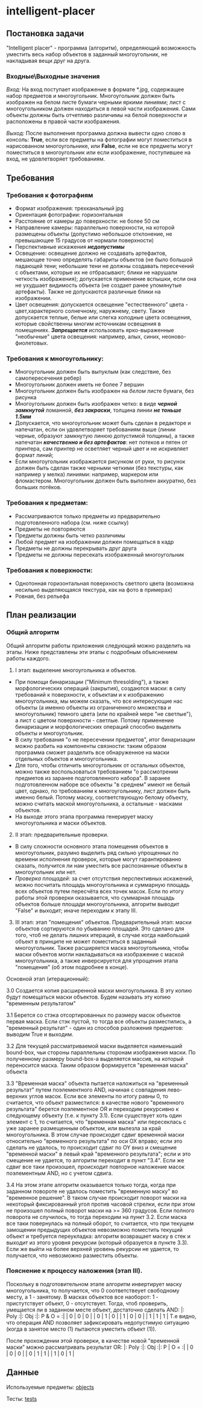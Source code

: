 # intelligent-placer
## Постановка задачи
"Intelligent placer" - программа (алгоритм), определяющий возможность уместить весь набор объектов в заданный многоугольник, не накладывая вещи друг на друга.

### Входные\Выходные значения
*Вход:* 
На вход поступает изображение в формате *.jpg, содержащее набор предметов и многоугольник. Многоугольник должен быть изображен на белом листе бумаги черными яркими линиями; лист с многоугольником должен находиться в левой части изображения. Сами объекты должны быть отчетливо различимы на белой поверхности и расположены в правой части изображения.

*Выход:* 
После выполнения программа должна вывести одно слово в консоль:  **True**, если все предметы на фотографии могут поместиться в нарисованном многоугольнике, или **False**, если не все предметы могут поместиться в многоугольник или если изображение, поступившее на вход, не удовлетворяет требованиям.


## Требования
### Требования к фотографиям
+ Формат изображения: трехканальный jpg
+ Ориентация фотографии: горизонтальная
+ Расстояние от камеры до поверхности: не более 50 см
+ Направление камеры: параллельно поверхности, на которой размещены объекты (допустимо небольшое отклонение, не превышающее 15 градусов от нормали поверхности)
+ Перспективные искажения ***недопустимы***
+ Освещение: освещение должно не создавать артефактов, мешающее точно определять габариты объектов (не было большой падающей тени; небольшие тени не должны создавать пересечений с объектами, которые их не отбрасывают; блики не нарушали четкость изображения); допускается применение вспышки, если она не ухудшает видимость объекта (не создает ранее упомянутые артефакты). Также не допускаются различные блики на изображении.
+ Цвет освещения: допускается освещение "естественного" цвета - цвет,характерного солнечному, наружнему, свету. Также допускается теплые, белые или слегка холодные цвета освещения, которые свойственны многим источникам освещения в помещениях. ***Запрещается*** использовать ярко-выраженные "необычные" цвета освещения: например, алых, синих, неоново-фиолетовых.


### Требования к многоугольнику:
+ Многоугольник должен быть выпуклым (как следствие, без самопересечения ребер)
+ Многоугольник должен иметь не более 7 вершин
+ Многоугольник должен быть изображен на *белом* листе бумаги, без рисунка
+ Многоугольник должен быть изображен четко: в виде ***черной замкнутой*** ломанной, ***без закраски***, толщина линии ***не тоньше 1.5мм***
+ Допускается, что многоугольник может быть сделан в редакторе и напечатан, если он удовлетворяет требованиям выше (линии черные, образуют замкнутую линюю допустимой толщины), а также напечатан ***качественно и без артефактов***: нет потеков и пятен от принтера, сам принтер не осветляет черный цвет и не искривляет формат линий;
+ Если многоугольник изображается рисунком от руки, то рисунок должен быть сделан также черными четкими (без текстуры, как например у мелка) линиями: например, маркером или фломастером. Многоугольник должен быть выполнен аккуратно, без больших потёков.


### Требования к предметам:
+ Рассматриваются только предметы из предварительно подготовленного набора (см. ниже ссылку)
+ Предметы не повторяются
+ Предметы должны быть четко различимы
+ Любой предмет на изображении должен помещаться в кадр
+ Предметы не должны перекрывать друг друга
+ Предметы не должны пересекать изображенный многоугольник


### Требования к поверхности:
+ Однотонная горизонтальная поверхность светлого цвета (возможна несильно выделяющаяся текстура, как на фото в примерах)
+ Ровная, без рельефа


## План реализации

### Общий алгоритм 

Общий алгоритм работы приложения следующий можно разделить на этапы. Ниже представлены эти этапы с подробным объяснением работы каждого.
1. I этап: выделение многоугольника и объектов.
+ При помощи бинаризации ("Minimum thresolding"), а также морфологических операций (закрытия), создаются маски: в силу требований к поверхности, к объектам и к изображению многоугольника, мы можем сказать, что все интересующие нас объекты (а именно объекты из ограниченного множества и многоугольник) темного цвета (или по крайней мере "не светлые"), а лист с цветом поверхности - светлые. Потому применение бинаризации и морфологических операций способно выделить объекты и многоугольник.
+ В силу требования "о не пересечении предметов", итог бинаризации можно разбить на компоненты связности: таким образом программа сможет разделить все обнаруженное на маски отдельных объектов и многоугольника.
+ Для того, чтобы отличить многоугольник от остальных объектов, можно также воспользоваться требованием "о рассмотрении предметов из заранее подготовленного набора". В заранее подготовленном наборе все объекты "в среднем" имеют не белый цвет, однако, по требованиям к многоугольнику, лист должен быть именно белый. Потому маску, соответствующую белому объекту, можно считать маской многоугольника, а остальные - масками объектов.
+ На выходе этого этапа программа генерирует маску многоугольника и маски объектов.

2. II этап: предварительные проверки.
+ В силу сложности основного этапа помещения объектов в многоугольник, разумно выделить ряд сильно упрощенных по времени исполнения проверок, которые могут гарантированно сказать, получится ли нам уместить все распознанные объекты в многоугольник или нет.
+ *Проверка площадей*: за счет отсутствия перспективных искажений, можно посчитать площадь многоугольника и суммарную площадь всех объектов путем пересчёта всех точек масок. Если по итогу работы этой проверки оказывается, что суммарная площадь объектов больше площади многоугольника, алгоритм выводит "False" и выходит; иначе переходим к этапу III.

3. III этап: этап "помещения" объектов.
Предварительный этап: маски объектов сортируются по убыванию площадей. Это сделано для того, чтоб не делать лишних итераций, в случае когда наибольший объект в принципе не может поместиться в заданный многоугольник. Также расширяется маска многоугольника, чтобы маски объектов могли накладываться на изображение с маской многоугольника, а также инверсируется для упрощения этапа "помещения" (об этом подробнее в конце).

Основной этап (итерационный): 

3.0 Создается копия расширенной маски многоугольника. В эту копию будут помещаться маски объектов. Будем называть эту копию "временным результатом"

3.1 Берется со стэка отсортированных по размеру масок объектов первая маска. Если стэк пустой, то тогда все объекты разместились, а "временный результат" - один из способов разложения предметов: выводим True и выходим.

3.2 Для текущей рассматриваемой маски выделяется наименьший bound-box, чьи стороны параллельны сторонам изображения маски. По полученному размеру bound-box-а выделяется массив, на который переносится маска. Таким образом формируется "временная маска" объекта

3.3 "Временная маска" объекта пытается наложиться на "временный результат" путем поэлементного AND, начиная с совпадения лево-верхних углов масок. 
Если все элементы по итогу равны 0, то считается, что объект разместился: в качестве нового "временного результата" берется поэлементное OR и переходим рекурсивно к следующему объекту (т.е. к пункту 3.1). Если существует хоть один элемент с 1, то считается, что "временная маска" или пересеклась с уже заранее размещенным объектом, или вылезла за край многоугольника. В этом случае происходит сдвиг временной маски относительно "временного результата" по оси OX вправо; если это сделать не удалось, то происходит сдвиг по OY вниз и смещение "временной маски" в левый край "временного результата"; если и это смещение не удается, то алгоритм переходит в пункт "3.4". Если же сдвиг все таки произошел, происходит повторное наложение масок поэлементным AND, но с учетом сдвига.

3.4 На этом этапе алгоритм оказывается только тогда, когда при заданном повороте не удалось поместить "временную маску" во "временное решение". В таком случае происходит поворот маски на некоторый фиксированный угол против часовой стрелки, если при этом не произошел полный поворот маски на >= 360 градусов. Если полного поворота не случилось, то тогда переходим на пункт 3.2. Если маска все таки повернулась на полный оборот, то считается, что при текущем замощении предыдущих объектов невозможно поместить текущий объект и требуется переукладка: алгоритм возвращает маску в стек и выходит из этого уровня рекурсии (который образуется в пункте 3.3). Если же выйти на более верхней уровень рекурсии не удается, то получается, что невозможно разместить объекты. 

### Пояснение к процессу наложения (этап III).
Поскольку в подготовительном этапе алгоритм инвертирует маску многоугольника, то получается, что 0 соответствеует свободному месту, а 1 - занятому. В масках объектов все наоборот: 1 - пристутствует объект, 0 - отсутствует. Тогда, чтоб проверить, умещается ли в заданном месте объект, достаточно сделать AND:
|: Poly :|: Obj :|: P & O = :|
| 0 | 0 | 0 |
| 0 | 1 | 0 |
| 1 | 0 | 0 |
| 1 | 1 | 1 |
Т.е видно, что операция AND позволяет зафиксировать недопустимую ситуацию (когда в занятое место (1) пытаются уместить объект (1)). 

После прохождении этой проверки, в качестве новой "временной маски" можно рассматривать результат OR:
|: Poly :|: Obj :|: P &#124; O = :|
| 0 | 0 | 0 |
| 0 | 1 | 1 |
| 1 | 0 | 1 |

## Данные
Используемые предметы: [objects](objects)

Тесты: [tests](tests)
